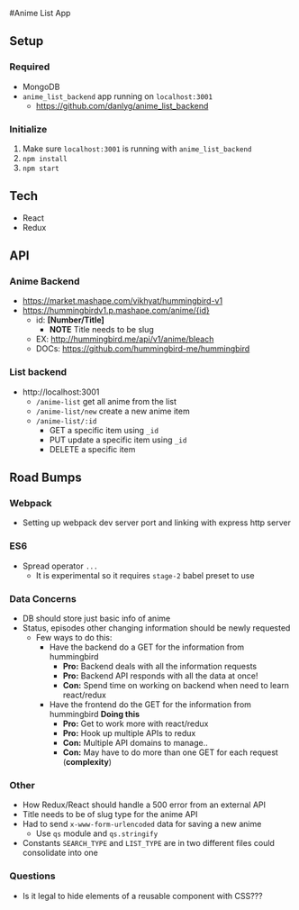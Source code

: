 #Anime List App

## Setup
### Required
- MongoDB
- `anime_list_backend` app running on `localhost:3001`
  - https://github.com/danlyg/anime_list_backend

### Initialize
1. Make sure `localhost:3001` is running with `anime_list_backend`
2. `npm install`
3. `npm start`

## Tech
- React
- Redux

## API
### Anime Backend
- https://market.mashape.com/vikhyat/hummingbird-v1
- https://hummingbirdv1.p.mashape.com/anime/{id}
  - id: **[Number/Title]**
    - **NOTE** Title needs to be slug
  - EX: http://hummingbird.me/api/v1/anime/bleach
  - DOCs: https://github.com/hummingbird-me/hummingbird
### List backend
- http://localhost:3001
  - `/anime-list` get all anime from the list
  - `/anime-list/new` create a new anime item
  - `/anime-list/:id`
    - GET a specific item using `_id`
    - PUT update a specific item using `_id`
    - DELETE a specific item

## Road Bumps
### Webpack
- Setting up webpack dev server port and linking with express http server
### ES6
- Spread operator `...`
  - It is experimental so it requires `stage-2` babel preset to use
### Data Concerns
- DB should store just basic info of anime
- Status, episodes other changing information should be newly requested
  - Few ways to do this:
    - Have the backend do a GET for the information from hummingbird
      - **Pro:** Backend deals with all the information requests
      - **Pro:** Backend API responds with all the data at once!
      - **Con:** Spend time on working on backend when need to learn react/redux
    - Have the frontend do the GET for the information from hummingbird **Doing this**
      - **Pro:** Get to work more with react/redux
      - **Pro:** Hook up multiple APIs to redux
      - **Con:** Multiple API domains to manage..
      - **Con:** May have to do more than one GET for each request (**complexity**)
### Other
- How Redux/React should handle a 500 error from an external API
- Title needs to be of slug type for the anime API
- Had to send `x-www-form-urlencoded` data for saving a new anime
  - Use `qs` module and `qs.stringify`
- Constants `SEARCH_TYPE` and `LIST_TYPE` are in two different files could consolidate into one
### Questions
- Is it legal to hide elements of a reusable component with CSS???

